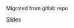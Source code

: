 Migrated from gitlab repo

[Slides](https://docs.google.com/presentation/d/1CvgcZ4bvXJ_LsbtgcSokCLKMW-4zlnyhO77wE95ryDE/edit?usp=sharing)